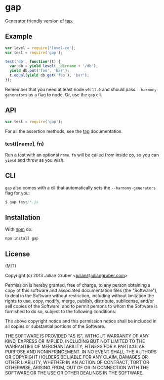 
# gap

Generator friendly version of [tap](https://github.com/isaacs/node-tap).

## Example

```js
var level = require('level-co');
var test = require('gap');

test('db', function*(t) {
  var db = yield level(__dirname + '/db');
  yield db.put('foo', 'bar');
  t.equal(yield db.get('foo'), 'bar');
});
```

Remember that you need at least node `v0.11.0` and should pass
`--harmony-generators` as a flag to node. Or, use the `gap` cli.

## API

```js
var test = require('gap');
```

For all the assertion methods, see the [tap](https://github.com/isaacs/node-tap)
documentation.

### test([name], fn)

Run a test with an optional `name`. `fn` will be called from inside
[co](https://github.com/visionmedia/co), so you can `yield` and throw
as you wish.

## CLI

`gap` also comes with a cli that automatically sets the `--harmony-generators` flag for you:

```js
$ gap test/*.js
```

## Installation

With [npm](https://npmjs.org) do:

```bash
npm install gap
```

## License

(MIT)

Copyright (c) 2013 Julian Gruber &lt;julian@juliangruber.com&gt;

Permission is hereby granted, free of charge, to any person obtaining a copy of
this software and associated documentation files (the "Software"), to deal in
the Software without restriction, including without limitation the rights to
use, copy, modify, merge, publish, distribute, sublicense, and/or sell copies
of the Software, and to permit persons to whom the Software is furnished to do
so, subject to the following conditions:

The above copyright notice and this permission notice shall be included in all
copies or substantial portions of the Software.

THE SOFTWARE IS PROVIDED "AS IS", WITHOUT WARRANTY OF ANY KIND, EXPRESS OR
IMPLIED, INCLUDING BUT NOT LIMITED TO THE WARRANTIES OF MERCHANTABILITY,
FITNESS FOR A PARTICULAR PURPOSE AND NONINFRINGEMENT. IN NO EVENT SHALL THE
AUTHORS OR COPYRIGHT HOLDERS BE LIABLE FOR ANY CLAIM, DAMAGES OR OTHER
LIABILITY, WHETHER IN AN ACTION OF CONTRACT, TORT OR OTHERWISE, ARISING FROM,
OUT OF OR IN CONNECTION WITH THE SOFTWARE OR THE USE OR OTHER DEALINGS IN THE
SOFTWARE.

